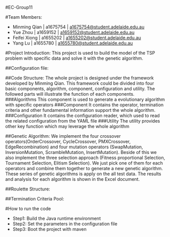 #EC-Group11

#Team Members:
* Minming Qian	|	a1675754	|	a1675754@student.adelaide.edu.au 
* Yue Zhou	|	a1659152	| a1659152@student.adelaide.edu.au
* Feifei Xiong	|	a1655202	|	a1655202@student.adelaide.edu.au
* Yang Lu	|	a1655780	|	a1655780@student.adelaide.edu.au

#Project Introduction:
This project is used to build the model of the TSP problem with specific data and solve it with the genetic algorithm.

##Configuration file:

##Code Structure:
The whole project is designed under the framework developed by Minming Qian. This framework could be divided into four basic components, algorithm, component, configuration and utility. The followed parts will illustrate the function of each components.
###Algorithms
This component is used to generate a evolutionary algorithm with specific operators
###Component
It contains the operator, termination criteria and other fundamental information support the whole algorithm.
###Configuration
It contains the configuration reader, which used to read the related configuration from the YAML file
###Utility
The utility provides other key function which may leverage the whole algorithm

##Genetic Algorithm:
We implement the four crossover operators(OrderCrossover, CycleCrossover, PMXCrossover, EdgeRecombination) and four mutation operators (SwapMutation, InversionMutation, ScrambleMutation, InsertMutation). Beside of this we also implement the three selection approach (Fitness proportional Selection, Tournament Selection, Elitism Selection). We just pick one of them for each operators and combine them together to generate a new genetic algorithm. These series of genetic algorithms is apply on the all test data. The results and analysis for each algorithm is shown in the Excel document. 

##Roulette Structure:

##Termination Criteria Pool:

#How to run the code
* Step1: Build the Java runtime environment
* Step2: Set the parameters in the configuration file
* Step3: Boot the project with maven 

